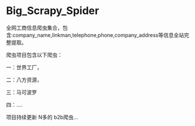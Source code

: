 # Big_Scrapy_Spider
全网工商信息爬虫集合，包含:company_name,linkman,telephone,phone,company_address等信息全站完整提取。

爬虫项目包含以下爬虫：

一：世界工厂，

二：八方资源，

三：马可波罗

四：....

项目持续更新 N多的 b2b爬虫...
